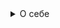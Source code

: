 <details><summary>О себе</summary>

   1. ### Имя и возраст 
            Сергей Сулименко, 23 года
   1. ### Образование 
            Обучаюсь на 2 курсе Самараского Университе по направлению "Фундаментальная Информатика и Информационные Технологии"
   1. ### Место работы 
            Работаю фронтенд разработчиком в компании "Иннотех"
   1. ### Увлечения
            Плавание, волейбол

</details>